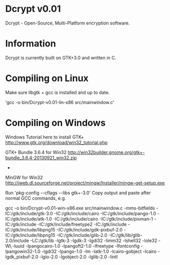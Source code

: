 Dcrypt v0.01
============

Dcrypt - Open-Source, Multi-Platform encryption software.


Information
============

Dcrypt is currently built on GTK+3.0 and written in C.


Compiling on Linux
==================

Make sure libgtk + gcc is installed and up to date.

'gcc -o bin/Dcrypt-v0.01-lin-x86 src/mainwindow.c'


Compiling on Windows
====================

Windows Tutorial here to install GTK+ 
http://www.gtk.org/download/win32_tutorial.php

GTK+ Bundle 3.6.4 for Win32
http://win32builder.gnome.org/gtk+-bundle_3.6.4-20130921_win32.zip

+

MinGW for Win32 
http://iweb.dl.sourceforge.net/project/mingw/Installer/mingw-get-setup.exe

Run 'pkg-config --cflags --libs gtk+-3.0'
Copy output and paste after normal GCC commands, e.g.

gcc -o bin/Dcrypt-v0.01-win-x86.exe src/mainwindow.c -mms-bitfields -IC:/gtk/include/gtk-3.0 -IC:/gtk/include/cairo -IC:/gtk/include/pango-1.0 -IC:/gtk/include/atk-1.0 -IC:/gtk/include/cairo -IC:/gtk/include/pixman-1 -IC:/gtk/include -IC:/gtk/include/freetype2 -IC:/gtk/include -IC:/gtk/include/libpng15 -IC:/gtk/include/gdk-pixbuf-2.0 -IC:/gtk/include/libpng15 -IC:/gtk/include/glib-2.0 -IC:/gtk/lib/glib-2.0/include -LC:/gtk/lib -lgtk-3 -lgdk-3 -lgdi32 -limm32 -lshell32 -lole32 -Wl,-luuid -lpangocairo-1.0 -lpangoft2-1.0 -lfreetype -lfontconfig -lpangowin32-1.0 -lgdi32 -lpango-1.0 -lm -latk-1.0 -lcairo-gobject -lcairo -lgdk_pixbuf-2.0 -lgio-2.0 -lgobject-2.0 -lglib-2.0 -lintl





